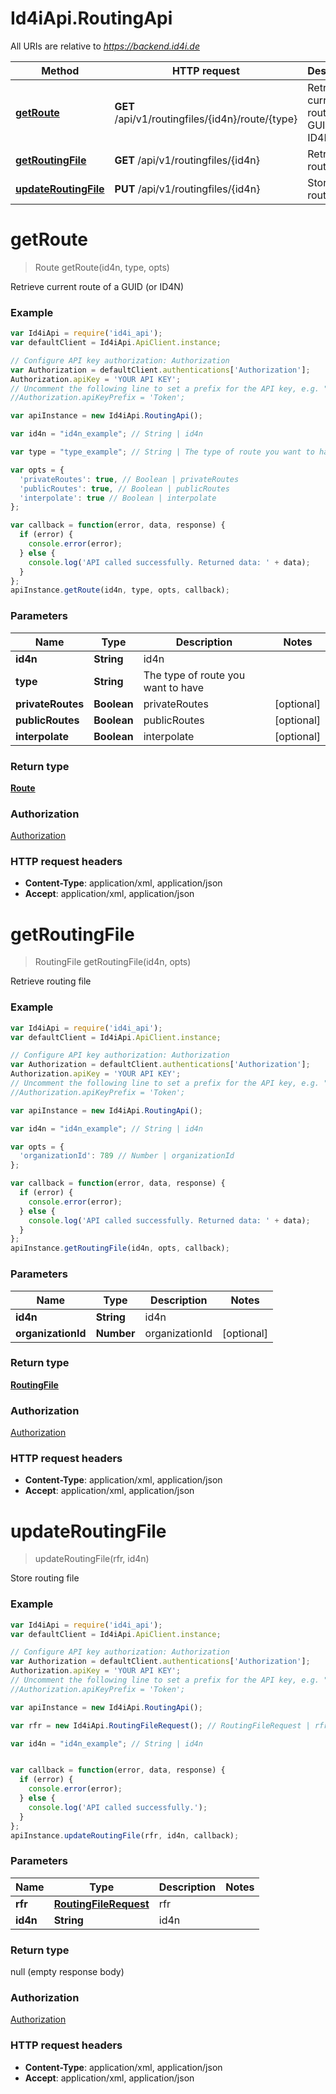 # Id4iApi.RoutingApi

All URIs are relative to *https://backend.id4i.de*

Method | HTTP request | Description
------------- | ------------- | -------------
[**getRoute**](RoutingApi.md#getRoute) | **GET** /api/v1/routingfiles/{id4n}/route/{type} | Retrieve current route of a GUID (or ID4N)
[**getRoutingFile**](RoutingApi.md#getRoutingFile) | **GET** /api/v1/routingfiles/{id4n} | Retrieve routing file
[**updateRoutingFile**](RoutingApi.md#updateRoutingFile) | **PUT** /api/v1/routingfiles/{id4n} | Store routing file


<a name="getRoute"></a>
# **getRoute**
> Route getRoute(id4n, type, opts)

Retrieve current route of a GUID (or ID4N)

### Example
```javascript
var Id4iApi = require('id4i_api');
var defaultClient = Id4iApi.ApiClient.instance;

// Configure API key authorization: Authorization
var Authorization = defaultClient.authentications['Authorization'];
Authorization.apiKey = 'YOUR API KEY';
// Uncomment the following line to set a prefix for the API key, e.g. "Token" (defaults to null)
//Authorization.apiKeyPrefix = 'Token';

var apiInstance = new Id4iApi.RoutingApi();

var id4n = "id4n_example"; // String | id4n

var type = "type_example"; // String | The type of route you want to have

var opts = { 
  'privateRoutes': true, // Boolean | privateRoutes
  'publicRoutes': true, // Boolean | publicRoutes
  'interpolate': true // Boolean | interpolate
};

var callback = function(error, data, response) {
  if (error) {
    console.error(error);
  } else {
    console.log('API called successfully. Returned data: ' + data);
  }
};
apiInstance.getRoute(id4n, type, opts, callback);
```

### Parameters

Name | Type | Description  | Notes
------------- | ------------- | ------------- | -------------
 **id4n** | **String**| id4n | 
 **type** | **String**| The type of route you want to have | 
 **privateRoutes** | **Boolean**| privateRoutes | [optional] 
 **publicRoutes** | **Boolean**| publicRoutes | [optional] 
 **interpolate** | **Boolean**| interpolate | [optional] 

### Return type

[**Route**](Route.md)

### Authorization

[Authorization](../README.md#Authorization)

### HTTP request headers

 - **Content-Type**: application/xml, application/json
 - **Accept**: application/xml, application/json

<a name="getRoutingFile"></a>
# **getRoutingFile**
> RoutingFile getRoutingFile(id4n, opts)

Retrieve routing file

### Example
```javascript
var Id4iApi = require('id4i_api');
var defaultClient = Id4iApi.ApiClient.instance;

// Configure API key authorization: Authorization
var Authorization = defaultClient.authentications['Authorization'];
Authorization.apiKey = 'YOUR API KEY';
// Uncomment the following line to set a prefix for the API key, e.g. "Token" (defaults to null)
//Authorization.apiKeyPrefix = 'Token';

var apiInstance = new Id4iApi.RoutingApi();

var id4n = "id4n_example"; // String | id4n

var opts = { 
  'organizationId': 789 // Number | organizationId
};

var callback = function(error, data, response) {
  if (error) {
    console.error(error);
  } else {
    console.log('API called successfully. Returned data: ' + data);
  }
};
apiInstance.getRoutingFile(id4n, opts, callback);
```

### Parameters

Name | Type | Description  | Notes
------------- | ------------- | ------------- | -------------
 **id4n** | **String**| id4n | 
 **organizationId** | **Number**| organizationId | [optional] 

### Return type

[**RoutingFile**](RoutingFile.md)

### Authorization

[Authorization](../README.md#Authorization)

### HTTP request headers

 - **Content-Type**: application/xml, application/json
 - **Accept**: application/xml, application/json

<a name="updateRoutingFile"></a>
# **updateRoutingFile**
> updateRoutingFile(rfr, id4n)

Store routing file

### Example
```javascript
var Id4iApi = require('id4i_api');
var defaultClient = Id4iApi.ApiClient.instance;

// Configure API key authorization: Authorization
var Authorization = defaultClient.authentications['Authorization'];
Authorization.apiKey = 'YOUR API KEY';
// Uncomment the following line to set a prefix for the API key, e.g. "Token" (defaults to null)
//Authorization.apiKeyPrefix = 'Token';

var apiInstance = new Id4iApi.RoutingApi();

var rfr = new Id4iApi.RoutingFileRequest(); // RoutingFileRequest | rfr

var id4n = "id4n_example"; // String | id4n


var callback = function(error, data, response) {
  if (error) {
    console.error(error);
  } else {
    console.log('API called successfully.');
  }
};
apiInstance.updateRoutingFile(rfr, id4n, callback);
```

### Parameters

Name | Type | Description  | Notes
------------- | ------------- | ------------- | -------------
 **rfr** | [**RoutingFileRequest**](RoutingFileRequest.md)| rfr | 
 **id4n** | **String**| id4n | 

### Return type

null (empty response body)

### Authorization

[Authorization](../README.md#Authorization)

### HTTP request headers

 - **Content-Type**: application/xml, application/json
 - **Accept**: application/xml, application/json


